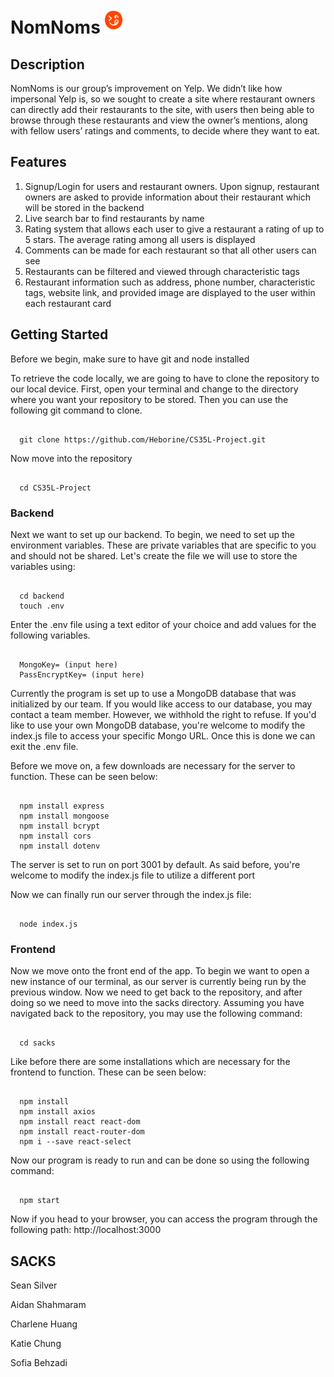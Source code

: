 <h1>NomNoms     <img src="./sacks/public/logo.png" width=30 height=40></h1>
<h2>Description</h2>
<p>NomNoms is our group’s improvement on Yelp. We didn’t like how impersonal Yelp is, so we sought to create a site where restaurant owners can directly add their restaurants to the site, with users then being able to browse through these restaurants and view the owner’s mentions, along with fellow users’ ratings and comments, to decide where they want to eat.</p>

<h2>Features</h2>
<ol>
  <li>Signup/Login for users and restaurant owners. Upon signup, restaurant owners are asked to provide information about their restaurant which will be stored in the backend</li>
  <li>Live search bar to find restaurants by name</li>
  <li>Rating system that allows each user to give a restaurant a rating of up to 5 stars. The average rating among all users is displayed</li>
  <li>Comments can be made for each restaurant so that all other users can see</li>
  <li>Restaurants can be filtered and viewed through characteristic tags</li>
  <li>Restaurant information such as address, phone number, characteristic tags, website link, and provided image are displayed to the user within each restaurant card</li>
</ol>

<h2>Getting Started</h2>
<p>Before we begin, make sure to have git and node installed</p>

<p> To retrieve the code locally, we are going to have to clone the repository to our local device. First, open your terminal and change to the directory where you want your repository to be stored. Then you can use the following git command to clone.</p>
<pre><code>
  git clone https://github.com/Heborine/CS35L-Project.git
</code></pre>

<p>Now move into the repository</p>
<pre><code>
  cd CS35L-Project
</code></pre>

<h3>Backend</h3>
<p> Next we want to set up our backend. To begin, we need to set up the environment variables. These are private variables that are specific to you and should not be shared. Let's create the file we will use to store the variables using: </p>
<pre><code>
  cd backend
  touch .env
</code></pre>
<p> Enter the .env file using a text editor of your choice and add values for the following variables.</p>
<pre><code>
  MongoKey= (input here)
  PassEncryptKey= (input here)
</code></pre>
<p> Currently the program is set up to use a MongoDB database that was initialized by our team. If you would like access to our database, you may contact a team member. However, we withhold the right to refuse. If you'd like to use your own MongoDB database, you're welcome to modify the index.js file to access your specific Mongo URL. Once this is done we can exit the .env file.</p>
<p> Before we move on, a few downloads are necessary for the server to function. These can be seen below:</p>
<pre><code>
  npm install express
  npm install mongoose
  npm install bcrypt
  npm install cors
  npm install dotenv
</code></pre>
<p>The server is set to run on port 3001 by default. As said before, you're welcome to modify the index.js file to utilize a different port</p>
<p>Now we can finally run our server through the index.js file:</p>
<pre><code>
  node index.js
</code></pre>

<h3>Frontend</h3>
<p>Now we move onto the front end of the app. To begin we want to open a new instance of our terminal, as our server is currently being run by the previous window. Now we need to get back to the repository, and after doing so we need to move into the sacks directory. Assuming you have navigated back to the repository, you may use the following command: </p>
<pre><code>
  cd sacks
</code></pre>
<p>Like before there are some installations which are necessary for the frontend to function. These can be seen below:</p>
<pre><code>
  npm install
  npm install axios
  npm install react react-dom
  npm install react-router-dom
  npm i --save react-select
</code></pre>
<p>Now our program is ready to run and can be done so using the following command:</p>
<pre><code>
  npm start
</code></pre>
<p>Now if you head to your browser, you can access the program through the following path: http://localhost:3000</p>

<h2>SACKS</h2>
<p>Sean Silver</p>
<p>Aidan Shahmaram</p>
<p>Charlene Huang</p>
<p>Katie Chung</p>
<p>Sofia Behzadi</p>
